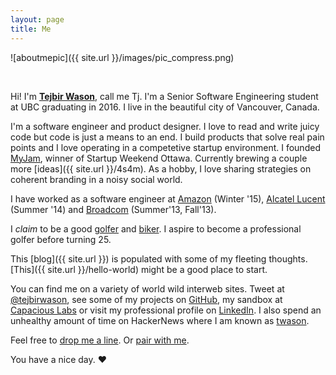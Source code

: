 ```yaml
---
layout: page
title: Me
---
```


![aboutmepic]({{ site.url }}/images/pic_compress.png)

<br>

Hi! I'm **[Tejbir Wason](http://about.me/tejbirwason)**, call me Tj. I'm a Senior Software Engineering student at UBC graduating in 2016. I live in the beautiful city of Vancouver, Canada.

I'm a software engineer and product designer. I love to read and write juicy code but code is just a means to an end. I build products that solve real pain points and I love operating in a competetive startup environment. I founded [MyJam](http://myjam.co), winner of Startup Weekend Ottawa. Currently brewing a couple more [ideas]({{ site.url }}/4s4m). As a hobby, I love sharing strategies on coherent branding in a noisy social world. 

I have worked as a software engineer at [Amazon](http://www.amazon.com/) (Winter '15), [Alcatel Lucent](http://www.alcatel-lucent.com) (Summer '14) and [Broadcom](http://www.broadcom.com) (Summer'13, Fall'13).

I *claim* to be a good [golfer](http://www.tejbirwason.com/ubcgc/) and [biker](http://www.strava.com/athletes/tejbirwason). I aspire to become a professional golfer before turning 25.

This [blog]({{ site.url }}) is populated with some of my fleeting thoughts. [This]({{ site.url }}/hello-world) might be a good place to start.

You can find me on a variety of world wild interweb sites. Tweet at [@tejbirwason](http://twitter.com/tejbirwason), see some of my projects on [GitHub](http://github.com/tejbirwason), my sandbox at [Capacious Labs](http://capacious.ca) or visit my professional profile on [LinkedIn](http://www.linkedin.com/in/tejbirwason). I also spend an unhealthy amount of time on HackerNews where I am known as [twason](https://news.ycombinator.com/user?id=tejbirwason).

Feel free to [drop me a line](mailto:tejbirwason@gmail.com). Or [pair with me](https://twitter.com/intent/tweet?text=I%27d+like+to+pair+on+something+%40tejbirwason%21+%23pairwithme).

You have a nice day. ♥
